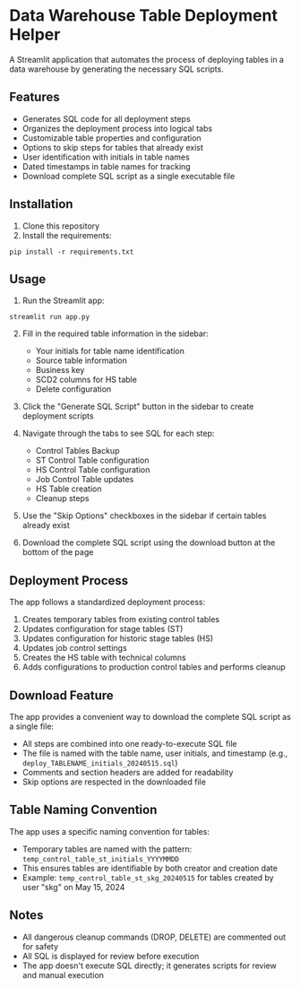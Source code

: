 # Data Warehouse Table Deployment Helper

A Streamlit application that automates the process of deploying tables in a data warehouse by generating the necessary SQL scripts.

## Features

- Generates SQL code for all deployment steps
- Organizes the deployment process into logical tabs
- Customizable table properties and configuration
- Options to skip steps for tables that already exist
- User identification with initials in table names
- Dated timestamps in table names for tracking
- Download complete SQL script as a single executable file

## Installation

1. Clone this repository
2. Install the requirements:
```
pip install -r requirements.txt
```

## Usage

1. Run the Streamlit app:
```
streamlit run app.py
```

2. Fill in the required table information in the sidebar:
   - Your initials for table name identification
   - Source table information
   - Business key
   - SCD2 columns for HS table
   - Delete configuration

3. Click the "Generate SQL Script" button in the sidebar to create deployment scripts

4. Navigate through the tabs to see SQL for each step:
   - Control Tables Backup
   - ST Control Table configuration
   - HS Control Table configuration
   - Job Control Table updates
   - HS Table creation
   - Cleanup steps

5. Use the "Skip Options" checkboxes in the sidebar if certain tables already exist

6. Download the complete SQL script using the download button at the bottom of the page

## Deployment Process

The app follows a standardized deployment process:

1. Creates temporary tables from existing control tables
2. Updates configuration for stage tables (ST)
3. Updates configuration for historic stage tables (HS)
4. Updates job control settings
5. Creates the HS table with technical columns
6. Adds configurations to production control tables and performs cleanup

## Download Feature

The app provides a convenient way to download the complete SQL script as a single file:
- All steps are combined into one ready-to-execute SQL file
- The file is named with the table name, user initials, and timestamp (e.g., `deploy_TABLENAME_initials_20240515.sql`)
- Comments and section headers are added for readability
- Skip options are respected in the downloaded file

## Table Naming Convention

The app uses a specific naming convention for tables:
- Temporary tables are named with the pattern: `temp_control_table_st_initials_YYYYMMDD`
- This ensures tables are identifiable by both creator and creation date
- Example: `temp_control_table_st_skg_20240515` for tables created by user "skg" on May 15, 2024

## Notes

- All dangerous cleanup commands (DROP, DELETE) are commented out for safety
- All SQL is displayed for review before execution
- The app doesn't execute SQL directly; it generates scripts for review and manual execution 